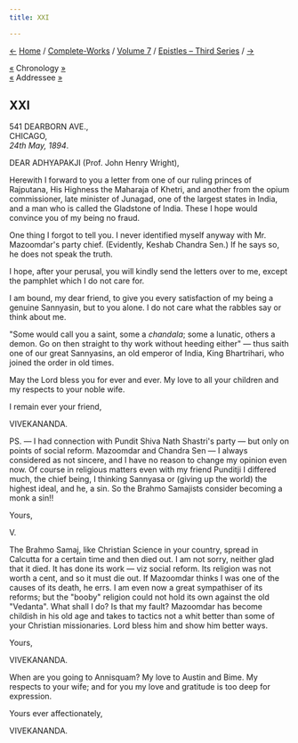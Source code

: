 ```yaml
---
title: XXI

---
```

<div>

[←](20_adhyapakji.htm) [Home](../../../index.htm) /
[Complete-Works](../../complete_works.htm) / [Volume
7](../volume_7_contents.htm) / [Epistles – Third
Series](epistles_third_series_contents.htm) / [→](22_adhyapakji.htm)

  

[«](../../volume_5/epistles_first_series/009_sharat.htm) Chronology
[»](../../volume_5/epistles_first_series/010_alasinga.htm)  
[«](20_adhyapakji.htm) Addressee [»](22_adhyapakji.htm)

## XXI

541 DEARBORN AVE.,  
CHICAGO,  
*24th May, 1894*.

DEAR ADHYAPAKJI (Prof. John Henry Wright),

Herewith I forward to you a letter from one of our ruling princes of
Rajputana, His Highness the Maharaja of Khetri, and another from the
opium commissioner, late minister of Junagad, one of the largest states
in India, and a man who is called the Gladstone of India. These I hope
would convince you of my being no fraud.

One thing I forgot to tell you. I never identified myself anyway with
Mr. Mazoomdar's party chief. (Evidently, Keshab Chandra Sen.) If he says
so, he does not speak the truth.

I hope, after your perusal, you will kindly send the letters over to me,
except the pamphlet which I do not care for.

I am bound, my dear friend, to give you every satisfaction of my being a
genuine Sannyasin, but to you alone. I do not care what the rabbles say
or think about me.

"Some would call you a saint, some a *chandala*; some a lunatic, others
a demon. Go on then straight to thy work without heeding either" — thus
saith one of our great Sannyasins, an old emperor of India, King
Bhartrihari, who joined the order in old times.

May the Lord bless you for ever and ever. My love to all your children
and my respects to your noble wife.

I remain ever your friend,

VIVEKANANDA.

  
PS. — I had connection with Pundit Shiva Nath Shastri's party — but only
on points of social reform. Mazoomdar and Chandra Sen — I always
considered as not sincere, and I have no reason to change my opinion
even now. Of course in religious matters even with my friend Punditji I
differed much, the chief being, I thinking Sannyasa or (giving up the
world) the highest ideal, and he, a sin. So the Brahmo Samajists
consider becoming a monk a sin!!

Yours,

V.

  
The Brahmo Samaj, like Christian Science in your country, spread in
Calcutta for a certain time and then died out. I am not sorry, neither
glad that it died. It has done its work — viz social reform. Its
religion was not worth a cent, and so it must die out. If Mazoomdar
thinks I was one of the causes of its death, he errs. I am even now a
great sympathiser of its reforms; but the "booby" religion could not
hold its own against the old "Vedanta". What shall I do? Is that my
fault? Mazoomdar has become childish in his old age and takes to tactics
not a whit better than some of your Christian missionaries. Lord bless
him and show him better ways. 

Yours,

VIVEKANANDA.

  
When are you going to Annisquam? My love to Austin and Bime. My respects
to your wife; and for you my love and gratitude is too deep for
expression.

Yours ever affectionately, 

VIVEKANANDA.

</div>
